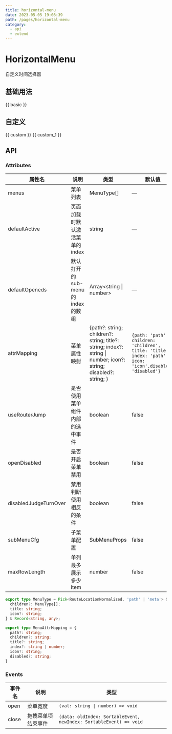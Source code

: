 ```yaml
---
title: horizontal-menu
date: 2023-05-05 19:08:39
path: /pages/horizontal-menu
category:
  - api
  - extend
---
```


# HorizontalMenu

自定义时间选择器
<!-- more -->

## 基础用法

{{ basic }}

## 自定义

{{ custom }}
{{ custom_1 }}

## API

### Attributes

| 属性名                   | 说明                          | 类型                                                                                                               | 默认值                                                                                                      |
|-----------------------|-----------------------------|------------------------------------------------------------------------------------------------------------------|----------------------------------------------------------------------------------------------------------|
| menus                 | 菜单列表                        | MenuType[]                                                                                                       | —                                                                                                        |
| defaultActive         | 页面加载时默认激活菜单的 index	         | string                                                                                                           | —                                                                                                        |
| defaultOpeneds        | 默认打开的 sub-menu 的 index 的数组	 | Array<string \| number>                                                                                          | —                                                                                                        |
| attrMapping           | 菜单属性映射                      | {path?: string; children?: string; title?: string; index?: string \| number; icon?: string; disabled?: string; } | `{path: 'path', children: 'children', title: 'title', index: 'path', icon: 'icon',disabled: 'disabled'}` |
| useRouterJump         | 是否使用菜单组件内部的选中事件             | boolean                                                                                                          | false                                                                                                    |
| openDisabled          | 是否开启菜单禁用                    | boolean                                                                                                          | false                                                                                                    |
| disabledJudgeTurnOver | 禁用判断使用相反的条件                 | boolean                                                                                                          | false                                                                                                    |
| subMenuCfg            | 子菜单配置                       | SubMenuProps                                                                                                          | false                                                                                                    |
| maxRowLength          | 单列最多展示多少item                | number                                                                                                           | false                                                                                                    |

```typescript
export type MenuType = Pick<RouteLocationNormalized, 'path' | 'meta'> & {
  children?: MenuType[];
  title: string;
  icon?: string;
} & Record<string, any>;

export type MenuAttrMapping = {
  path?: string;
  children?: string;
  title?: string;
  index?: string | number;
  icon?: string;
  disabled?: string;
}
```

### Events

| 事件名   | 说明        | 类型                                                                 |
|-------|-----------|--------------------------------------------------------------------|
| open  | 菜单宽度      | `(val: string \| number) => void`                                  |
| close | 拖拽菜单项结束事件 | `(data: oldIndex: SortableEvent, newIndex: SortableEvent) => void` |
